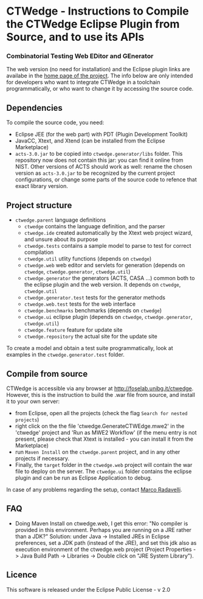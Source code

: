 # CTWedge - Instructions to Compile the CTWedge Eclipse Plugin from Source, and to use its APIs

### **Combinatorial Testing Web EDitor and GEnerator**

The web version (no need for installation) and the Eclipse plugin links are availabe in the [home page of the project](https://github.com/fmselab/ctwedge). The info below are only intended for developers who want to integrate CTWedge in a toolchain programmatically, or who want to change it by accessing the source code.

## Dependencies
To compile the source code, you need:
- Eclipse JEE (for the web part) with PDT (Plugin Development Toolkit)
- JavaCC, Xtext, and Xtend (can be installed from the Eclipse Marketplace)
- `acts-3.0.jar` to be copied into `ctwedge.generator/libs` folder. This repository now does not contain this jar: you can find it online from NIST. Other versions of ACTS should work as well: rename the chosen version as `acts-3.0.jar` to be recognized by the current project configurations, or change some parts of the source code to refence that exact library version.

## Project structure
- `ctwedge.parent`  language definitions
	- `ctwedge` contains the language definition, and the parser
	- `ctwedge.ide`  created automatically by the Xtext web project wizard, and unsure about its purpose
	- `ctwedge.tests`  contains a sample model to parse to test for correct compilation
	- `ctwedge.util` utlity functions (depends on `ctwedge`)
	- `ctwedge.web`  web editor and servlets for generation (depends on `ctwedge`, `ctwedge.generator`, `ctwedge.util`)	
	- `ctwedge.generator` the generators (ACTS, CASA ...) common both to the eclipse plugin and the web version.
				It depends on `ctwedge`, `ctwedge.util`
	- `ctwedge.generator.test` tests for the generator methods
	- `ctwedge.web.test`  tests for the web interface
	- `ctwedge.benchmarks` benchmarks (depends on `ctwedge`)
	- `ctwedge.ui`  eclipse plugin (depends on `ctwedge`, `ctwedge.generator`, `ctwedge.util`)
	- `ctwedge.feature` feature for update site
	- `ctwedge.repository` the actual site for the update site

To create a model and obtain a test suite programmatically, look at examples in the `ctwedge.generator.test` folder.

## Compile from source
CTWedge is accessible via any browser at http://foselab.unibg.it/ctwedge. However, this is the instruction to build the .war file from source, and install it to your own server:
- from Eclipse, open all the projects (check the flag `Search for nested projects`)
- right click on the the file 'ctwedge.GenerateCTWEdge.mwe2' in the 'ctwedge' project and 'Run as MWE2 Workflow' (if the menu entry is not present, please check that Xtext is installed - you can install it from the Marketplace)
- run `Maven Install` on the `ctwedge.parent` project, and in any other projects if necessary.
- Finally, the `target` folder in the `ctwedge.web` project will contain the war file to deploy on the server. The `ctwedge.ui` folder contains the eclipse plugin and can be run as Eclipse Application to debug.

In case of any problems regarding the setup, contact [Marco Radavelli](mailto://marco.radavelli@unibg.it).

## FAQ
- Doing Maven Install on ctwedge.web, I get this error: "No compiler is provided in this environment. Perhaps you are running on a JRE rather than a JDK?" Solution: under Java -> Installed JREs in Eclipse preferences, set a JDK path (instead of the JRE), and set this jdk also as execution environment of the ctwedge.web project (Project Properties -> Java Build Path -> Libraries -> Double click on "JRE System Library").

## Licence
This software is released under the Eclipse Public License - v 2.0
